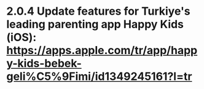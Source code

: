 # 2.0.4 Update features for Turkiye's leading parenting app Happy Kids (iOS): https://apps.apple.com/tr/app/happy-kids-bebek-geli%C5%9Fimi/id1349245161?l=tr
